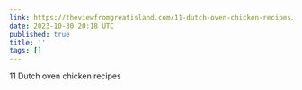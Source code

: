 ```yaml
---
link: https://theviewfromgreatisland.com/11-dutch-oven-chicken-recipes/
date: 2023-10-30 20:18 UTC
published: true
title: ''
tags: []
---
```


11 Dutch oven chicken recipes
